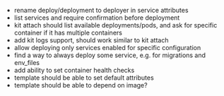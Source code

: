 - rename deploy/deployment to deployer in service attributes
- list services and require confirmation before deployment
- kit attach should list available deployments/pods, and ask for specific container if it has multiple containers
- add kit logs support, should work similar to kit attach
- allow deploying only services enabled for specific configuration
- find a way to always deploy some service, e.g. for migrations and env_files
- add ability to set container health checks
- template should be able to set default attributes
- template should be able to depend on image?